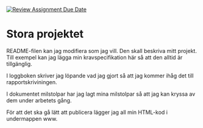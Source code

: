 [![Review Assignment Due Date](https://classroom.github.com/assets/deadline-readme-button-24ddc0f5d75046c5622901739e7c5dd533143b0c8e959d652212380cedb1ea36.svg)](https://classroom.github.com/a/83U0WMWm)
# Stora projektet

README-filen kan jag modifiera som jag vill. Den skall beskriva mitt projekt. Till exempel kan jag lägga min kravspecifikation här så att den alltid är tillgänglig.

I loggboken skriver jag löpande vad jag gjort så att jag kommer ihåg det till rapportskriviningen.

I dokumentet milstolpar har jag lagt mina milstolpar så att jag kan kryssa av dem under arbetets gång.

För att det ska gå lätt att publicera lägger jag all min HTML-kod i undermappen www.

